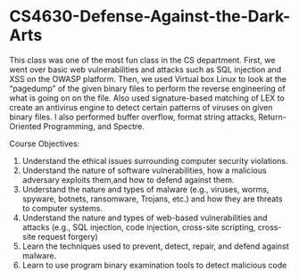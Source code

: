 # CS4630-Defense-Against-the-Dark-Arts

This class was one of the most fun class in the CS department. First, we went over basic web vulnerabilities and attacks such as SQL injection and XSS on the OWASP platform. Then, we used Virtual box Linux to look at the “pagedump” of the given binary files to perform the reverse engineering of what is going on on the file. Also used signature-based matching of LEX to create an antivirus engine to detect certain patterns of viruses on given binary files. 
I also performed buffer overflow, format string attacks, Return-Oriented Programming, and Spectre.  


Course Objectives:
1.  Understand the ethical issues surrounding computer security violations.
2.  Understand the nature of software vulnerabilities, how a malicious adversary exploits them,and how to defend against them.
3.  Understand the nature and types of malware (e.g., viruses, worms, spyware, botnets, ransomware, Trojans, etc.) and how they are threats to computer systems.
4.  Understand the nature and types of web-based vulnerabilities and attacks (e.g., SQL injection, code injection, cross-site scripting, cross-site request forgery)
5.  Learn the techniques used to prevent, detect, repair, and defend against malware.
6.  Learn to use program binary examination tools to detect malicious code

